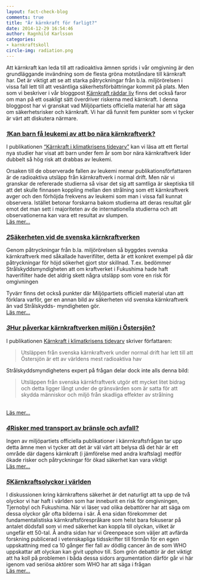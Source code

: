 ```yaml
---
layout: fact-check-blog
comments: true
title: "Är kärnkraft för farligt?"
date: 2014-12-29 16:54:46
author: Ragnhild Karlsson
categories:
- karnkraftskoll
circle-img: radiation.png
---
```

<p>Att kärnkraft kan leda till att radioaktiva ämnen sprids i vår omgivning är den grundläggande invändning som de flesta gröna motståndare till kärnkraft har. Det är viktigt att se att starka påtryckningar från b.la. miljörörelsen i vissa fall lett till att vesäntliga säkerhetsförbättringar kommit på plats. Men som vi beskriver i vår bloggpost <a href="/karnkraftskoll/radda-liv">Kärnkraft räddar liv</a> finns det också faror om man på ett osakligt sätt överdriver riskerna med kärnkraft. 
I denna bloggpost har vi granskat vad Miljöpartiets officiella material har att säga om säkerhetsrisker och kärnkraft. Vi har då funnit fem punkter som vi tycker är värt att diskutera närmare.</p>
<h3><a href="/karnkraftskoll/farligt/normal-drift-leukemi"><span class="fa-stack fa-lg chapter-icon"><i class="fa fa-circle fa-stack-2x"></i><i class="fa fa-stack-1x fa-inverse">1</i></span>Kan barn få leukemi av att bo nära kärnkraftverk?</h3></a>
<p>I publikationen <a class="fact-check-text" href="/assets/files/mp_arg_kärnkraft.pdf">“Kärnkraft i klimatkrisens tidevarv”</a> kan vi läsa att ett flertal nya studier har visat att barn under fem år som bor nära kärnkraftverk lider dubbelt så hög risk att drabbas av leukemi.</p> 
<p>Orsaken till de observerade fallen av leukemi menar publikationsförfattaren är de radioaktiva utsläpp från kärnkraftverk i normal drift. Men när vi granskar de refererade studierna så visar det sig att samtliga är skeptiska till att det skulle finnasen koppling mellan den strålning som ett kärnkraftverk avger och den förhöjda frekvens av leukemi som man i vissa fall kunnat observera. Istället betonar forskarna bakom studierna att deras resultat går emot det man sett i majoriteten av de internationella studierna och att observationerna kan vara ett resultat av slumpen. <br><a href="/karnkraftskoll/farligt/normal-drift-leukemi"><i class="fa fa-arrow-circle-o-right read-more-arrow"></i> Läs mer...</p></a>
<h3><a href="/karnkraftskoll/farligt/sakerhet-svenska-kraftverk" id="danger-circle-2"><span class="fa-stack fa-lg chapter-icon"><i class="fa fa-circle fa-stack-2x"></i><i class="fa fa-stack-1x fa-inverse">2</i></span>Säkerheten vid de svenska kärnkraftverken</a></h3> 
<p>Genom påtryckningar från b.la. miljörörelsen så byggdes svenska kärnkraftverk med såkallade haverifilter, detta är ett konkret exempel på där påtryckningar för höjd sökerhet gjort stor skillnad. T.ex. bedömmer Strålskyddsmyndigheten att om kraftverket i Fukushima hade haft haverifilter hade det aldrig skett några utsläpp som vore en risk för omgivningen</p>
<p>Tyvärr finns det också punkter där Miljöpartiets officiell material utan att förklara varför, ger en annan bild av säkerheten vid svenska kärnkraftverk än vad Strålskydds- myndigheten gör.<br><a href="/karnkraftskoll/farligt/sakerhet-svenska-kraftverk"><i class="fa fa-arrow-circle-o-right read-more-arrow"></i> Läs mer...</a></p>
<h3><a href="/karnkraftskoll/farligt/normal-drift-ostersjon" id="danger-circle-3"><span class="fa-stack fa-lg chapter-icon"><i class="fa fa-circle fa-stack-2x"></i><i class="fa fa-stack-1x fa-inverse">3</i></span>Hur påverkar kärnkraftverken miljön i Östersjön?</a></h3> <p>I publikationen <a href="/assets/files/mp_arg_kärnkraft.pdf">Kärnkraft i klimatkrisens tidevarv</a> skriver författaren: 
<blockquote>Utsläppen från svenska kärnkraftverk under normal drift har lett till att Östersjön är ett av världens mest radioaktiva hav</blockquote> 
<p>Strålskyddsmyndighetens expert på frågan delar dock inte alls denna bild:
<blockquote>Utsläppen från svenska kärnkfraftverk utgör ett mycket litet bidrag och detta ligger långt under de gränsvärden som är satta för att skydda människor och miljö från skadliga effekter av strålning</blockquote>
<br><a href="/karnkraftskoll/farligt/normal-drift-ostersjon"><i class="fa fa-arrow-circle-o-right read-more-arrow"></i> Läs mer...</a></p> 
<h3><a href="/karnkraftskoll/farligt/sakerhet-transporter" id="danger-circle-4"><span class="fa-stack fa-lg chapter-icon"><i class="fa fa-circle fa-stack-2x"></i><i class="fa fa-stack-1x fa-inverse">4</i></span>Risker med transport av bränsle och avfall?</a></h3> <p>Ingen av miljöpartiets officiella publikationer i känrnkraftsfrågan tar upp detta ämne men vi tycker att det är väl värt att belysa då det här är ett område där dagens kärnkraft (i jämförelse med andra kraftslag) medför ökade risker och påtryckningar för ökad säkerhet kan vara viktigt<br><a href="/karnkraftskoll/farligt/sakerhet-transporter"><i class="fa fa-arrow-circle-o-right read-more-arrow"></i> Läs mer...</a></p>
<h3 ><a href="/karnkraftskoll/farligt//karnkraftsolyckor-i-varlden/" id="danger-circle-5"><span class="fa-stack fa-lg chapter-icon"><i class="fa fa-circle fa-stack-2x"></i><i class="fa fa-stack-1x fa-inverse">5</i></span>Kärnkraftsolyckor i världen</a></h3> <p>I diskussionen kring kärnkraftens säkerhet är det naturligt att ta upp de två olyckor vi har haft i världen som har inneburit en risk för omgivningen, Tjernobyl och Fukushima. När vi läser vad olika debattörer har att säga om dessa olyckor går ofta bilderna i sär. Å ena sidan förekommer det fundamentalistiska kärnkraftsförespråkare som helst bara fokuserar på antalet dödsfall som vi med säkerhet kan koppla till olyckan, vilket är ungefär ett 50-tal. Å andra sidan har vi Greenpeace som väljer att avfärda forskning publicerad i vetenskapliga tidsskrifter till förmån för en egen uppskattning med ca 10 gånger fler fall av dödlig cancer än de som WHO uppskattar att olyckan kan givit upphov till. Som grön debattör är det viktigt att ha koll på problemen i båda dessa sidors argumentation därför går vi här igenom vad seriösa aktörer som WHO har att säga i frågan<br><a href="/karnkraftskoll/farligt//karnkraftsolyckor-i-varlden/"><i class="fa fa-arrow-circle-o-right read-more-arrow"></i> Läs mer...</a></p> 


